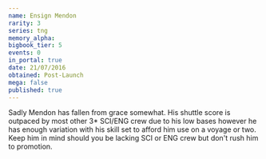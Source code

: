 ```yaml
---
name: Ensign Mendon
rarity: 3
series: tng
memory_alpha:
bigbook_tier: 5
events: 0
in_portal: true
date: 21/07/2016
obtained: Post-Launch
mega: false
published: true
---
```


Sadly Mendon has fallen from grace somewhat. His shuttle score is outpaced by most other 3* SCI/ENG crew due to his low bases however he has enough variation with his skill set to afford him use on a voyage or two. Keep him in mind should you be lacking SCI or ENG crew but don't rush him to promotion.
